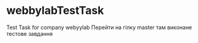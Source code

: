 # webbylabTestTask
Test Task for company webyylab
Перейти на гілку master там виконане тестове завдання
